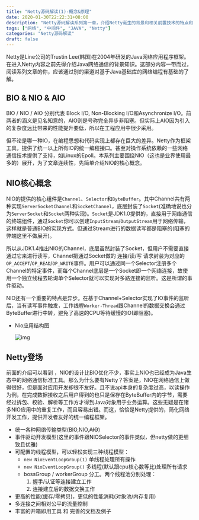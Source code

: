 ```yaml
---
title: "Netty源码解读(1)-概念&原理"
date: 2020-01-30T22:22:31+08:00
description: "Netty源码解读系列第一章，介绍Netty诞生的背景和相关前置技术的特点和不足，阐述Netty设计的初衷和愿景"
tags: ["网络", "中间件", "JAVA", "Netty"]
categories: "Netty源码解读"
draft: false
---
```


Netty是Line公司的Trustin Lee(韩国)在2004年研发的Java网络应用程序框架。在进入Netty内容之前先得介绍Java网络通信的背景知识。这部分内容一带而过，阅读系列文章的你，应该通过别的渠道对基于Java基础库的网络编程有基础的了解。

## BIO & NIO & AIO

BIO / NIO / AIO 分别代表 Block I/O, Non-Blocking I/O和Asynchronize I/O。前两者的涵义是见名知意的，AIO则是号称完全异步非阻塞。但实际上AIO因为引入的复杂度远比带来的性能提升要低，所以在工程应用中很少采用。

但不论是哪一种IO，在编程思想和代码实现上都存在巨大的差异。Netty作为框架工具，提供了统一以上所有IO的统一编程接口。甚至对操作系统依赖的一些网络通信技术提供了支持，如Linux的Epoll。本系列主要围绕NIO（这也是业界使用最多的）展开，为了文章连续性，先简单介绍NIO的核心概念。

## NIO核心概念

NIO的提供的核心组件是`Channel`、`Selector`和`ByteBuffer`。其中Channel共有两种实现`ServerSocketChannel`和`SocketChannel`，底层封装了`Socket`(准确地说也分为`ServerSocket`和`Socket`两种实现)。`Socket`是JDK1.0提供的，直接用于网络通信的终端组件，通过`Socket`你可以创建`InputStream`/`OutputStream`用于网络传输，这样就是普通BIO的实现方式。但通过Stream进行的数据读写都是阻塞的(阻塞的弊端这里不做展开)。

所以从JDK1.4推出NIO的Channel，底层虽然封装了Socket，但用户不需要直接通过它来进行读写，Channel把通过Socket做的 连接/读/写 请求封装为对应的`OP_ACCEPT`/`OP_READ`/`OP_WRITE`事件。用户可以通过同一个Selector注册多个Channel的特定事件，而每个Channel底层是一个Socket即一个网络连接，故使用一个独立线程去轮询单个Selector就可以实现对多路连接的监听。这是所谓的事件驱动。

NIO还有一个重要的特点是异步。在基于Channel+Selector实现了IO事件的监听后，当有读写事件触发，工作线程`Worker-Thread`跟Channel的数据交换会通过ByteBuffer进行中转，避免了高速的CPU等待缓慢的IO(即阻塞)。

- Nio应用结构图

  ![img](http://minio.gogodjzhu.com/images/20210403_153127_f56a4957-11d9-42cd-ae0a-c5f9a8318de2.png)

## Netty登场

前面的介绍可以看到 ，NIO的设计比BIO优化不少，事实上NIO也已经成为Java生态中的网络通信标准工具。那么为什么要有Netty？答案是，NIO在网络通信上做得很好，但是面对应用开发却很不友好。且不说api本身的复杂度过高，以读操作为例，在完成数据接收之后用户得到的也只是保存在ByteBuffer内的字节，需要经过拆包、校验、解析等工作方才得到Java对象用于业务运算。这些无疑是在诸多NIO应用中的重复工作，而且容易出错。而这，恰恰是Netty提供的，简化网络开发工作，提供开发者友好的统一编程框架。

- 统一各种网络传输类型(BIO,NIO,~~AIO~~)
- 事件驱动开发模型(这里的事件跟NIOSelector的事件类似，但netty做的更细致且优雅)
- 可配置的线程模型，可以轻松实现三种线程模型：
  - `new NioEventLoopGroup(1)` 单线程处理所有操作
  - `new NioEventLoopGroup()` 多线程(默认跟cpu核心数等比)处理所有请求
  - bossGroup / workerGroup 分工。两个线程池分别处理：
    1. 握手/认证等连接建立工作
    2. 连接建立后的数据交换工作
- 更高的性能(缓存/零拷贝)，更低的性能消耗(对象池/内存复用)
- 多连接之间相对公平的流量控制
- 丰富的开箱即用工具 和 完善的文档及例子
